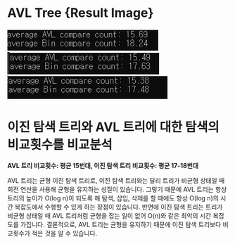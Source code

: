 # AVL Tree {Result Image}
![](./17-compareAVL1.PNG)
![](./17-compareAVL2.PNG)
![](./17-compareAVL3.PNG)

# 이진 탐색 트리와 AVL 트리에 대한 탐색의 비교횟수를 비교분석
**AVL 트리 비교횟수: 평균 15번대, 이진 탐색 트리 비교횟수: 평균 17-18번대**

AVL 트리는 균형 이진 탐색 트리로, 이진 탐색 트리와는 달리 트리가 비균형 상태일 때 회전 연산을 사용해 균형을 유지하는 성질이 있습니다. 그렇기 때문에 AVL 트리는 항상 트리의 높이가 O(log n)이 되도록 해 탐색, 삽입, 삭제를 할 때에도 항상 O(log n)의 시간 복잡도에서 수행할 수 있게 하는 장점이 있습니다.
반면에 이진 탐색 트리는 트리가 비균형 상태일 때 AVL 트리처럼 균형을 잡는 일이 없어 O(n)와 같은 최악의 시간 복잡도를 가집니다. 
결론적으로, AVL 트리는 균형을 유지하기 때문에 이진 탐색 트리보다 비교횟수가 적은 것을 알 수 있습니다.
